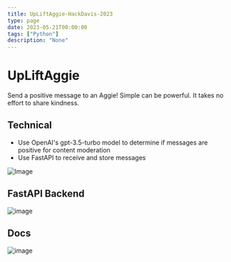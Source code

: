 ```yaml
---
title: UpLiftAggie-HackDavis-2023
type: page
date: 2023-05-21T00:00:00
tags: ["Python"]
description: "None"
---
```


# UpLiftAggie

Send a positive message to an Aggie! Simple can be powerful. It takes no effort to share kindness.

## Technical

- Use OpenAI's gpt-3.5-turbo model to determine if messages are positive for content moderation
- Use FastAPI to receive and store messages

![Image](./upliftaggie.jpeg)

## FastAPI Backend

![image](https://github.com/JakeRoggenbuck/UpLiftAggie-HackDavis-2023/assets/35516367/c65b0633-b36e-4091-9558-095f82495b10)

## Docs

![image](https://github.com/JakeRoggenbuck/UpLiftAggie-HackDavis-2023/assets/35516367/16adc35d-c306-4275-b7f1-714548ebe559)

